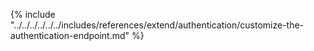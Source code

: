 {% include "../../../../../../includes/references/extend/authentication/customize-the-authentication-endpoint.md" %}